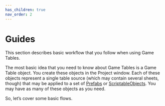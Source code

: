 ```yaml
---
has_children: true
nav_order: 2
---
```

# Guides
This section describes basic workflow that you follow when using Game Tables.

The most basic idea that you need to know about Game Tables is a Game Table object. You create these objects in the Project window. Each of these objects represent a single table source (which may contain several sheets, though) that may be applied to a set of [Prefabs](https://docs.unity3d.com/Manual/Prefabs.html) or [ScriptableObjects](https://docs.unity3d.com/Manual/class-ScriptableObject.html). You may have as many of these objects as you need.

So, let’s cover some basic flows.